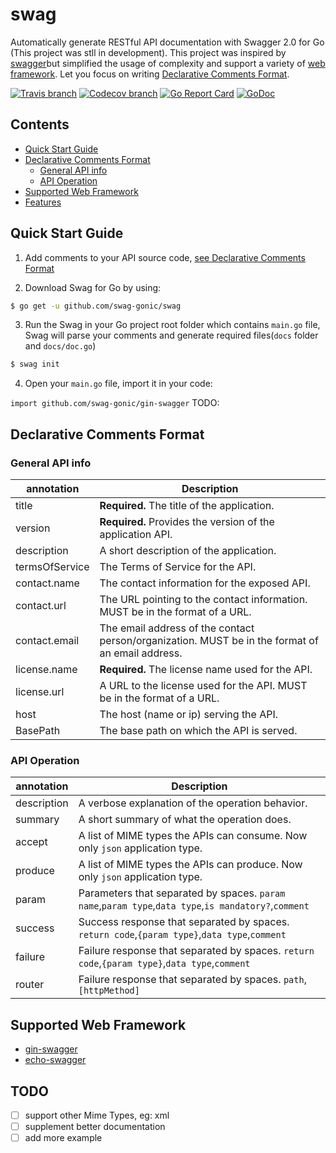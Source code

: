 # swag
Automatically generate RESTful API documentation with Swagger 2.0 for Go (This project was stll in development). 
This project was inspired by [swagger](https://raw.githubusercontent.com/yvasiyarov/swagger)but simplified the usage of complexity and support a variety of [web framework]((#supported-web-framework)). Let you focus on writing [Declarative Comments Format](#declarative-comments-format).

[![Travis branch](https://img.shields.io/travis/swag-gonic/swag/master.svg)](https://travis-ci.org/swag-gonic/swag)
[![Codecov branch](https://img.shields.io/codecov/c/github/swag-gonic/swag/master.svg)](https://codecov.io/gh/swag-gonic/swag)
[![Go Report Card](https://goreportcard.com/badge/github.com/swag-gonic/swag)](https://goreportcard.com/report/github.com/swag-gonic/swag)
[![GoDoc](https://godoc.org/github.com/swag-gonic/swag?status.svg)](https://godoc.org/github.com/swag-gonic/swag)


## Contents
- [Quick Start Guide](#quick-start-guide)
- [Declarative Comments Format](#declarative-comments-format)
  - [General API info](#general-api-info)
  - [API Operation](#api-operation)
- [Supported Web Framework](#supported-web-framework)
- [Features](#features)

## Quick Start Guide

1. Add comments to your API source code, [see Declarative Comments Format](#declarative-comments-format)

2. Download Swag for Go by using:
```sh
$ go get -u github.com/swag-gonic/swag
```
3. Run the Swag in your Go project root folder which contains `main.go` file, Swag will parse your comments and generate required files(`docs` folder and `docs/doc.go`)
```sh
$ swag init
```
4. Open your `main.go` file, import it in your code:
                            
 `import github.com/swag-gonic/gin-swagger` 
TODO:

## Declarative Comments Format

### General API info
| annotation         | Description                                                                                               | 
|--------------------|-----------------------------------------------------------------------------------------------------------|
| title              | **Required.** The title of the application.                                                               |
| version            | **Required.** Provides the version of the application API.                                                |
| description        | A short description of the application.                                                                   |
| termsOfService     | The Terms of Service for the API.                                                                         |
| contact.name       | The contact information for the exposed API.                                                              |
| contact.url        | The URL pointing to the contact information. MUST be in the format of a URL.                              |
| contact.email      | The email address of the contact person/organization. MUST be in the format of an email address.          |
| license.name       | **Required.** The license name used for the API.                                                          |
| license.url        | A URL to the license used for the API. MUST be in the format of a URL.                                    |
| host               | The host (name or ip) serving the API.                                                                    |
| BasePath           | The base path on which the API is served.                                                                 |


### API Operation
| annotation         | Description                                                                                               | 
|--------------------|-----------------------------------------------------------------------------------------------------------|
| description        | A verbose explanation of the operation behavior.                                                          |
| summary            | A short summary of what the operation does.                                                               |
| accept             | A list of MIME types the APIs can consume. Now only `json` application type.                              | 
| produce            | A list of MIME types the APIs can produce. Now only `json` application type.                              | 
| param              | Parameters that separated by spaces. `param name`,`param type`,`data type`,`is mandatory?`,`comment`      | 
| success            | Success response that separated by spaces. `return code`,`{param type}`,`data type`,`comment`             | 
| failure            | Failure response that separated by spaces. `return code`,`{param type}`,`data type`,`comment`             | 
| router             | Failure response that separated by spaces. `path`,`[httpMethod]`                                          | 



## Supported Web Framework
- [gin-swagger](http://github.com/swag-gonic/gin-swagger)
- [echo-swagger](http://github.com/swag-gonic/gin-swagger)

## TODO
- [ ] support other Mime Types, eg: xml
- [ ] supplement better documentation
- [ ] add more example